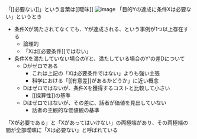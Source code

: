 
「[[必要ない]]」という言葉は[[曖昧]]
![image](https://gyazo.com/41cfc136bf168096bc895dba9f59947d/thumb/1000)
「目的Yの達成に条件Xは必要ない」というとき
- 条件Xが満たされてなくても、Yが達成される、という事例が1つ以上存在する
    - 論理的
    - 「Xは[[必要条件]]ではない」
- 条件Xを満たしていない場合のYと、満たしている場合のY'の差Dについて
    - Dがゼロである
        - これは上記の「Xは必要条件ではない」よりも強い主張
        - 科学における「[[有意差]]があるかどうか」に近い概念
    - Dはゼロではないが、条件Xを獲得するコストと比較して小さい
        - [[採算性]]の基準
    - Dはゼロではないが、その差に、話者が価値を見出していない
        - 話者の主観的な価値観の基準

「Xが必要である」と「Xがあってはいけない」の両極端があり、その両極端の間が全部曖昧に「Xは必要ない」と呼ばれている